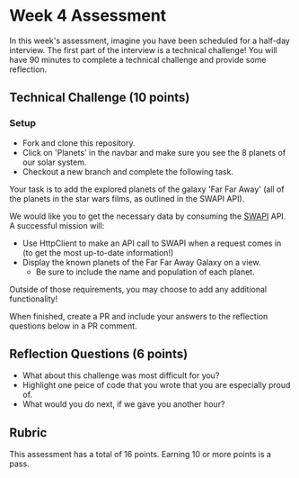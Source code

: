 # Week 4 Assessment

In this week's assessment, imagine you have been scheduled for a half-day interview.  The first part of the interview is a technical challenge!  You will have 90 minutes to complete a technical challenge and provide some reflection.

## Technical Challenge (10 points)

### Setup
* Fork and clone this repository.
* Click on 'Planets' in the navbar and make sure you see the 8 planets of our solar system.
* Checkout a new branch and complete the following task.

Your task is to add the explored planets of the galaxy 'Far Far Away' (all of the planets in the star wars films, as outlined in the SWAPI API).

We would like you to get the necessary data by consuming the [SWAPI](https://swapi.dev/) API.  A successful mission will:
* Use HttpClient to make an API call to SWAPI when a request comes in (to get the most up-to-date information!)
* Display the known planets of the Far Far Away Galaxy on a view.
  * Be sure to include the name and population of each planet.

Outside of those requirements, you may choose to add any additional functionality!

When finished, create a PR and include your answers to the reflection questions below in a PR comment.

## Reflection Questions (6 points)
* What about this challenge was most difficult for you?
* Highlight one peice of code that you wrote that you are especially proud of.
* What would you do next, if we gave you another hour?

## Rubric

This assessment has a total of 16 points.  Earning 10 or more points is a pass.

